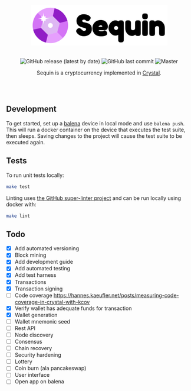<div align="center">
  <img width="372" height="110" src="https://raw.githubusercontent.com/LucianBuzzo/sequin/master/sequin.png">
  <br>
  <br>

![GitHub release (latest by date)](https://img.shields.io/github/v/release/lucianbuzzo/sequin)
![GitHub last commit](https://img.shields.io/github/last-commit/lucianbuzzo/sequin)
![Master](https://github.com/lucianbuzzo/sequin/actions/workflows/unit.yml/badge.svg?branch=master)

  <p>
  Sequin is a cryptocurrency implemented in <a href="https://crystal-lang.org/">Crystal</a>.
  </p>
  <br>
  <br>
</div>


## Development

To get started, set up a [balena](https://dashboard.balena-cloud.com/) device in local mode and use `balena push`. This
will run a docker container on the device that executes the test suite, then
sleeps. Saving changes to the project will cause the test suite to be executed
again.

## Tests

To run unit tests locally:

```sh
make test
```

Linting uses [the GitHub super-linter
project](https://github.com/github/super-linter) and can be run locally using
docker with:

```sh
make lint
```

## Todo

- [x] Add automated versioning
- [x] Block mining
- [x] Add development guide
- [x] Add automated testing
- [x] Add test harness
- [x] Transactions
- [x] Transaction signing
- [ ] Code coverage https://hannes.kaeufler.net/posts/measuring-code-coverage-in-crystal-with-kcov
- [x] Verify wallet has adequate funds for transaction
- [x] Wallet generation
- [ ] Wallet mnemonic seed
- [ ] Rest API
- [ ] Node discovery
- [ ] Consensus
- [ ] Chain recovery
- [ ] Security hardening
- [ ] Lottery
- [ ] Coin burn (ala pancakeswap)
- [ ] User interface
- [ ] Open app on balena

[crystal]:https://crystal-lang.org/
